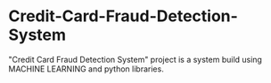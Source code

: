# Credit-Card-Fraud-Detection-System
"Credit Card Fraud Detection System" project is a system build using MACHINE LEARNING and python libraries.
